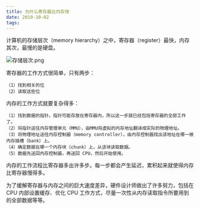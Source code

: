 ```yaml
---
title: 为什么寄存器比内存快
date: 2010-10-02
tags: 
---
```


计算机的存储层次（memory hierarchy）之中，寄存器（register）最快，内存其次，最慢的是硬盘。

![存储层次.png][1]

<!--more-->

寄存器的工作方式很简单，只有两步：

```
（1）找到相关的位
（2）读取这些位
```

内存的工作方式就要复杂得多：

```
（1）找到数据的指针。指针可能存放在寄存器内，所以这一步就已经包括寄存器的全部工作了。
（2）将指针送往内存管理单元（MMU），由MMU将虚拟的内存地址翻译成实际的物理地址。
（3）将物理地址送往内存控制器（memory controller），由内存控制器找出该地址在哪一根内存插槽（bank）上。
（4）确定数据在哪一个内存块（chunk）上，从该块读取数据。
（5）数据先送回内存控制器，再送回 CPU，然后开始使用。
```

内存的工作流程比寄存器多出许多步。每一步都会产生延迟，累积起来就使得内存比寄存器慢得多。

为了缓解寄存器与内存之间的巨大速度差异，硬件设计师做出了许多努力，包括在 CPU 内部设置缓存、优化 CPU 工作方式，尽量一次性从内存读取指令所要用到的全部数据等等。

  [1]: http://70data.net/usr/uploads/2015/09/3961202427.png
